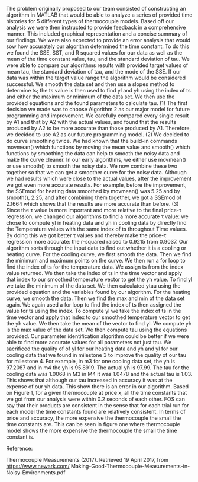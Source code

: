 The problem originally proposed to our team consisted of constructing an algorithm in MATLAB that would be able to analyze a series of provided time histories for 5 different types of thermocouple models. Based off our analysis we were then instructed to provide feedback in a comprehensive manner. This included graphical representation and a concise summary of our findings. We were also expected to provide an error analysis that would sow how accurately our algorithm determined the time constant. To do this we found the SSE, SST, and R squared values for our data as well as the mean of the time constant value, tau, and the standard deviation of tau. We were able to compare our algorithms results with provided target values of mean tau, the standard deviation of tau, and the mode of the SSE. If our data was within the target value range the algorithm would be considered successful.
We smooth the data set and then use a slopes method to determine ts; the ts value is then used to find yl and yh using the index of ts and either the maximum or minimum of the data set. We then use the provided equations and the found parameters to calculate tau. 
(1)	The first decision we made was to choose Algorithm 2 as our major model for future programming and improvement. We carefully compared every single result by A1 and that by A2 with the actual values, and found that the results produced by A2 to be more accurate than those produced by A1. Therefore, we decided to use A2 as our future programming model.
(2)	We decided to do curve smoothing twice. We had known that the build-in commands movmean() which functions by moving the mean value and smooth() which functions by smoothing the data can help to smooth the noisy data and make the curve cleaner. In our early algorithms, we either use movmean() or use smooth() to smooth the noisy data. We now combine these two together so that we can get a smoother curve for the noisy data. Although we had results which were close to the actual values, after the improvement we got even more accurate results. For example, before the improvement, the SSEmod for heating data smoothed by movmean() was 5.25 and by smooth(), 2.25, and after combining them together, we got a SSEmod of 2.1664 which shows that the results are more accurate than before. 
(3)	Since the τ value is more important and more relative to the final price-τ regression, we changed our algorithms to find a more accurate τ value: we chose to compute yl in heating data and yh in cooling data by directly find the Temperature values with the same index of ts throughout Time values. By doing this we got better τ values and thereby make the price-τ regression more accurate: the r-squared raised to 0.9215 from 0.9037.
Our algorithm sorts through the input data to find out whether it is a cooling or heating curve. For the cooling curve, we first smooth the data. Then we find the minimum and maximum points on the curve. We then run a for loop to find the index of ts for the temperature data. We assign ts from the index value returned. We then take the index of ts in the time vector and apply that index to our smoothed temperature vector to get the yh value. To find yl we take the minimum of the data set. We then calculated ytau using the provided equation and the variables found by our algorithm. For the heating curve, we smooth the data. Then we find the max and min of the data set again. We again used a for loop to find the index of ts then assigned the value for ts using the index. To compute yl we take the index of ts in the time vector and apply that index to our smoothed temperature vector to get the yh value. We then take the mean of the vector to find yl. We compute yh is the max value of the data set. We then compute tau using the equations provided.
Our parameter identification algorithm could be better if we were able to find more accurate values for all parameters not just tau. We sacrificed the quality of of yl for our heating data and yh and yl for our cooling data that we found in milestone 3 to improve the quality of our tau for milestone 4. For example, in m3 for one cooling data set, the yh is 97.2087 and in m4 the yh is 95.8919. The actual yh is 97.99. The tau for the cooling data was 1.0068 in M3 in M4 it was 1.0478 and the actual tau is 1.03. This shows that although our tau increased in accuracy it was at the expense of our yh data. This show there is an error in our algorithm.
Based on Figure 1, for a given thermocouple at price x, all the time constants that we got from our analysis were within 0.2 seconds of each other. FOS can say that their products are consistent in the sense that for each trial run for each model the time constants found are relatively consistent. In terms of price and accuracy, the more expensive the thermocouple the small the time constants are. This can be seen in figure one where thermocouple model shows the more expensive the thermocouple the small the time constant is. 

Reference:  

Thermocouple Measurements (2017).  Retrieved 19 April 2017, from https://www.newark.com/ Making-Good-Thermocouple-Measurements-in-Noisy-Environments.pdf
